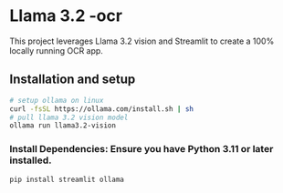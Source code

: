 # Llama 3.2 -ocr
This project leverages Llama 3.2 vision and Streamlit to create a 100% locally running OCR app.

## Installation and setup
```bash
# setup ollama on linux 
curl -fsSL https://ollama.com/install.sh | sh
# pull llama 3.2 vision model
ollama run llama3.2-vision
```
### Install Dependencies: Ensure you have Python 3.11 or later installed.
```bash
pip install streamlit ollama
